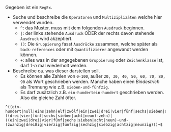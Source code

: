 ﻿Gegeben ist ein ``RegEx``.
* Suche und beschreibe die ``Operatoren`` und ``Multiziplizäten`` welche hier verwendet wurden.
  * ``^``: das Muster, muss mit dem folgenden ``Ausdruck`` beginnen. 
  * ``|``: der links stehende ``Ausdruck`` ODER der rechts davon stehende ``Ausdruck`` wird akzeptiert.
  * ``()``: Die ``Gruppierung`` fasst ``Ausdrücke`` zusammen, welche später als ``back-references`` oder mit ``Quantifizierer`` angewandt werden können.
  * ``+``: alles was in der angegebenen ``Gruppierung`` oder ``Zeichenklasse`` ist, darf *1-n* mal wiederholt werden.
* Beschreibe ca. was dieser darstellen soll.
  * Es können alle Zahlen von ``0-100``, außer ``20, 30, 40, 50, 60, 70, 80, 90`` als Wort geschrieben werden. Manche haben einen *Bindestrich* als Trennung wie z.B. ``sieben-und-fünfzig``.
  * Es darf zusätzlich z.B. ``ein-hundertein-hundert`` geschrieben werden. Also die gleiche Zahl öfter.
```rx
^((ein-hundert|null|eins|zehn|elf|zwölf|ein|zwei|drei|vier|fünf|sechs|sieben|acht|neun)|((drei|vier|fünf|sechs|sieben|acht|neun)-zehn)|((ein|zwei|drei|vier|fünf|sechs|sieben|acht|neun)-und-(zwanzig|dreißig|vierzig|fünfzig|sechzig|siebzig|achtzig|neunzig)))+$
```